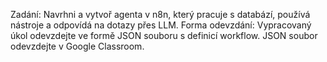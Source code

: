 Zadání:
Navrhni a vytvoř agenta v n8n, který pracuje s databází, používá nástroje a odpovídá
na dotazy přes LLM.
Forma odevzdání:
Vypracovaný úkol odevzdejte ve formě JSON souboru s definicí workflow. JSON
soubor odevzdejte v Google Classroom.
